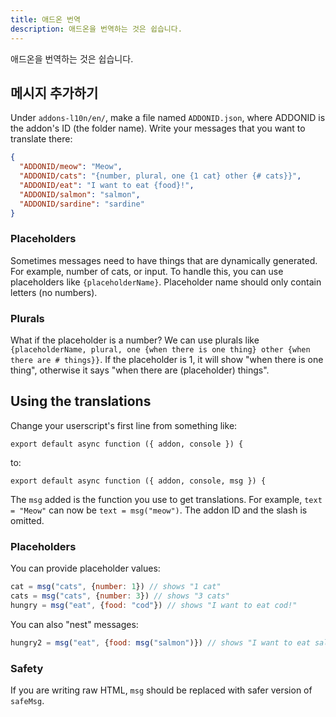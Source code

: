 ```yaml
---
title: 애드온 번역
description: 애드온을 번역하는 것은 쉽습니다.
---
```

애드온을 번역하는 것은 쉽습니다.

## 메시지 추가하기
Under `addons-l10n/en/`, make a file named `ADDONID.json`, where ADDONID is the addon's ID (the folder name). Write your messages that you want to translate there:

```json
{
  "ADDONID/meow": "Meow",
  "ADDONID/cats": "{number, plural, one {1 cat} other {# cats}}",
  "ADDONID/eat": "I want to eat {food}!",
  "ADDONID/salmon": "salmon",
  "ADDONID/sardine": "sardine"
}
```

### Placeholders
Sometimes messages need to have things that are dynamically generated. For example, number of cats, or input. To handle this, you can use placeholders like `{placeholderName}`. Placeholder name should only contain letters (no numbers).

### Plurals
What if the placeholder is a number? We can use plurals like `{placeholderName, plural, one {when there is one thing} other {when there are # things}}`. If the placeholder is 1, it will show "when there is one thing", otherwise it says "when there are (placeholder) things".

## Using the translations
Change your userscript's first line from something like:
```
export default async function ({ addon, console }) {
```

to:
```
export default async function ({ addon, console, msg }) {
```

The `msg` added is the function you use to get translations. For example, `text = "Meow"` can now be `text = msg("meow")`. The addon ID and the slash is omitted.

### Placeholders
You can provide placeholder values:
```js
cat = msg("cats", {number: 1}) // shows "1 cat"
cats = msg("cats", {number: 3}) // shows "3 cats"
hungry = msg("eat", {food: "cod"}) // shows "I want to eat cod!"
```

You can also "nest" messages:
```js
hungry2 = msg("eat", {food: msg("salmon")}) // shows "I want to eat salmon!"
```

### Safety
If you are writing raw HTML, `msg` should be replaced with safer version of `safeMsg`.

